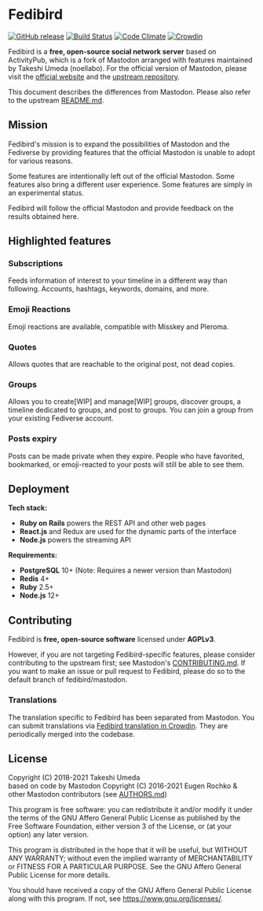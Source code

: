 Fedibird
========

[![GitHub release](https://img.shields.io/github/release/fedibird/mastodon.svg)][releases]
[![Build Status](https://img.shields.io/circleci/project/github/fedibird/mastodon.svg)][circleci]
[![Code Climate](https://img.shields.io/codeclimate/maintainability/fedibird/mastodon.svg)][code_climate]
[![Crowdin](https://badges.crowdin.net/fedibird/localized.svg)][crowdin]

[releases]: https://github.com/fedibird/mastodon/releases
[circleci]: https://circleci.com/gh/fedibird/mastodon
[code_climate]: https://codeclimate.com/github/fedibird/mastodon
[crowdin]: https://crowdin.com/project/fedibird

Fedibird is a **free, open-source social network server** based on ActivityPub, which is a fork of Mastodon arranged with features maintained by Takeshi Umeda (noellabo). For the official version of Mastodon, please visit the [official website](https://joinmastodon.org) and the [upstream repository](https://github.com/mastodon/mastodon).

This document describes the differences from Mastodon. Please also refer to the upstream [README.md](https://github.com/mastodon/mastodon/blob/main/README.md).

## Mission

Fedibird's mission is to expand the possibilities of Mastodon and the Fediverse by providing features that the official Mastodon is unable to adopt for various reasons.

Some features are intentionally left out of the official Mastodon. Some features also bring a different user experience. Some features are simply in an experimental status.

Fedibird will follow the official Mastodon and provide feedback on the results obtained here.

## Highlighted features

### Subscriptions

Feeds information of interest to your timeline in a different way than following. Accounts, hashtags, keywords, domains, and more.

### Emoji Reactions

Emoji reactions are available, compatible with Misskey and Pleroma.

### Quotes

Allows quotes that are reachable to the original post, not dead copies.

### Groups

Allows you to create[WIP] and manage[WIP] groups, discover groups, a timeline dedicated to groups, and post to groups. You can join a group from your existing Fediverse account.

### Posts expiry

Posts can be made private when they expire. People who have favorited, bookmarked, or emoji-reacted to your posts will still be able to see them.

## Deployment

**Tech stack:**

- **Ruby on Rails** powers the REST API and other web pages
- **React.js** and Redux are used for the dynamic parts of the interface
- **Node.js** powers the streaming API

**Requirements:**

- **PostgreSQL** 10+ (Note: Requires a newer version than Mastodon)
- **Redis** 4+
- **Ruby** 2.5+
- **Node.js** 12+

## Contributing

Fedibird is **free, open-source software** licensed under **AGPLv3**.

However, if you are not targeting Fedibird-specific features, please consider contributing to the upstream first; see Mastodon's [CONTRIBUTING.md](CONTRIBUTING.md). If you want to make an issue or pull request to Fedibird, please do so to the default branch of fedibird/mastodon.

### Translations

The translation specific to Fedibird has been separated from Mastodon. You can submit translations via [Fedibird translation in Crowdin](https://crowdin.com/project/fedibird). They are periodically merged into the codebase.

## License

Copyright (C) 2018-2021 Takeshi Umeda  
based on code by Mastodon Copyright (C) 2016-2021 Eugen Rochko & other Mastodon contributors (see [AUTHORS.md](AUTHORS.md))

This program is free software: you can redistribute it and/or modify it under the terms of the GNU Affero General Public License as published by the Free Software Foundation, either version 3 of the License, or (at your option) any later version.

This program is distributed in the hope that it will be useful, but WITHOUT ANY WARRANTY; without even the implied warranty of MERCHANTABILITY or FITNESS FOR A PARTICULAR PURPOSE. See the GNU Affero General Public License for more details.

You should have received a copy of the GNU Affero General Public License along with this program. If not, see <https://www.gnu.org/licenses/>.
